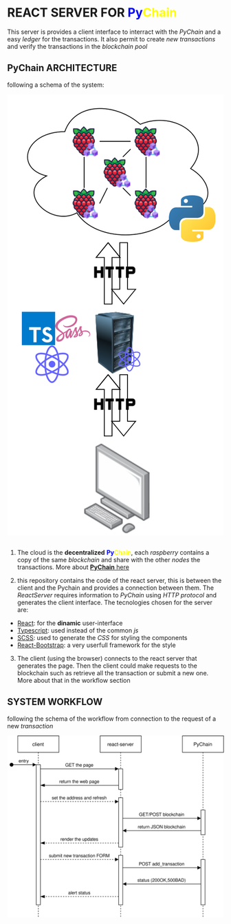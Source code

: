 # REACT SERVER FOR <b style="color:blue">Py</b><b style="color:yellow">Chain</b>

This server is provides a client interface to interract with the *PyChain* and a easy *ledger* for the transactions.
It also permit to create *new transactions* and verify the transactions in the *blockchain pool*

## PyChain ARCHITECTURE

following a schema of the system:

<div style="background-color:white;display:flex; justify-content:center;align-items:center">
    <img src="docs/Diagram%20client-server-blockchain.svg" alt="system architecture"/>
</div>
<br/>

1. The cloud is the **decentralized** <b style="color:blue">Py</b><b style="color:yellow">Chain</b>, each *raspberry* contains a copy of the same *blockchain* and share with the other *nodes* the transactions.
More about [**PyChain** here](https://github.com/HeyJOe03/PyChain)

2. this repository contains the code of the react server, this is between the client and the Pychain and provides a connection between them. The *ReactServer* requires information to *PyChain* using *HTTP protocol* and generates the client interface.
The tecnologies chosen for the server are: 
 - [React](https://it.reactjs.org/): for the **dinamic** user-interface
 - [Typescript](https://www.typescriptlang.org/): used instead of the common *js*
 - [SCSS](https://sass-lang.com/): used to generate the *CSS* for styling the components
 - [React-Bootstrap](https://react-bootstrap.github.io/): a very userfull framework for the style

3. The client (using the browser) connects to the react server that generates the page. Then the client could make requests to the blockchain such as retrieve all the transaction or submit a new one. More about that in the workflow section

## SYSTEM WORKFLOW

following the schema of the workflow from connection to the request of a new *transaction*
<div style="background-color:white;display:flex; justify-content:center;align-items:center">
    <img src="docs/Diagram%20workflow.drawio.svg" alt="system architecture"/>
</div>
<br/>

